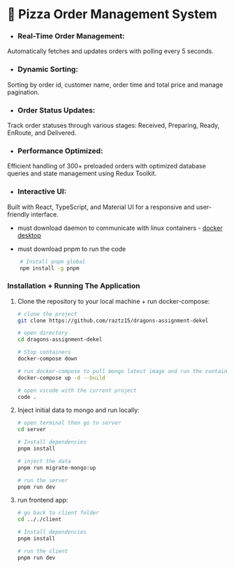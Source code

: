# 🍕 Pizza Order Management System

- ### Real-Time Order Management: 
Automatically fetches and updates orders with polling every 5 seconds.
- ### Dynamic Sorting:
Sorting by order id, customer name, order time and total price and manage pagination.
- ### Order Status Updates:
Track order statuses through various stages: Received, Preparing, Ready, EnRoute, and Delivered.
- ### Performance Optimized:
Efficient handling of 300+ preloaded orders with optimized database queries and state management using Redux Toolkit.
- ### Interactive UI:
Built with React, TypeScript, and Material UI for a responsive and user-friendly interface.

- must download daemon to communicate with linux containers - [docker desktop](https://www.docker.com/products/docker-desktop)

- must download pnpm to run the code

```sh
    # Install pnpm global
    npm install -g pnpm
```

### Installation + Running The Application

1. Clone the repository to your local machine + run docker-compose:

   ```sh
   # clone the project
   git clone https://github.com/raztz15/dragons-assignment-dekel

   # open directory
   cd dragons-assignment-dekel

   # Stop containers
   docker-compose down

   # run docker-compose to pull mongo latest image and run the container
   docker-compose up -d --build

   # open vscode with the current project
   code .
   ```

2. Inject initial data to mongo and run locally:

   ```sh
   # open terminal then go to server
   cd server

   # Install dependencies
   pnpm install

   # inject the data
   pnpm run migrate-mongo:up

   # run the server
   pnpm run dev
   ```

3. run frontend app:

   ```sh
   # go back to client folder
   cd .././client

   # Install dependencies
   pnpm install

   # run the client
   pnpm run dev
   ```
